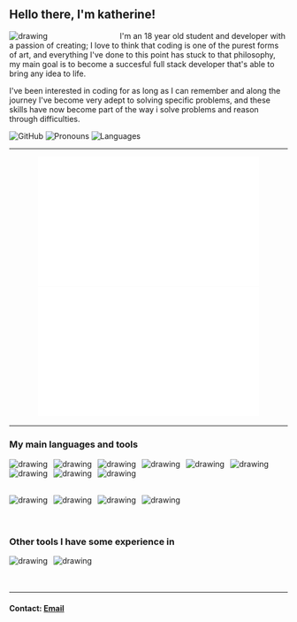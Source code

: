 ## Hello there, I'm katherine!

<img align="left" src="https://raw.githubusercontent.com/KatieUmbra/KatieUmbra/main/assets/PFP.png" alt="drawing" width="200"/>

I'm an 18 year old student and developer with a passion of creating; I love to think that coding is one of the purest forms of art, and everything I've done to this point has stuck to that philosophy, my main goal is to become a succesful full stack developer that's able to bring any idea to life.
<p></p>I've been interested in coding for as long as I can remember and along the journey I've become very adept to solving specific problems, and these skills have now become part of the way i solve problems and reason through difficulties.
<p></p>

![GitHub](https://img.shields.io/github/followers/KatieUmbra?color=lightgray&label=Followers&logo=GitHub&style=for-the-badge)
![Pronouns](https://img.shields.io/static/v1?label=Pronouns&message=She/They&color=pink&style=for-the-badge)
![Languages](https://img.shields.io/static/v1?label=Languages&message=Esp/Eng&color=red&style=for-the-badge)

---

<div align="center">
  <img src="https://raw.githubusercontent.com/KatieUmbra/Stats/master/generated/overview.svg#gh-dark-mode-only" alt="Katie's github stats" width="400">
  <img src="https://raw.githubusercontent.com/KatieUmbra/Stats/master/generated/languages.svg#gh-dark-mode-only" alt="Katie's github stats" width="400">
</div>

---

<div>

### My main languages and tools

<img align="left" src="https://raw.githubusercontent.com/KatieUmbra/KatieUmbra/main/assets/Kotlin.png" alt="drawing" width="80"/>
<img align="left" src="https://raw.githubusercontent.com/KatieUmbra/KatieUmbra/main/assets/Java.png" alt="drawing" width="80"/>
<img align="left" src="https://raw.githubusercontent.com/KatieUmbra/KatieUmbra/main/assets/Python.png" alt="drawing" width="80"/>
<img align="left" src="https://raw.githubusercontent.com/KatieUmbra/KatieUmbra/main/assets/Shell.png" alt="drawing" width="80"/>
<img align="left" src="https://raw.githubusercontent.com/KatieUmbra/KatieUmbra/main/assets/C%23.png" alt="drawing" width="80"/>
<img align="left" src="https://raw.githubusercontent.com/KatieUmbra/KatieUmbra/main/assets/HTML.png" alt="drawing" width="80"/>
<img align="left" src="https://raw.githubusercontent.com/KatieUmbra/KatieUmbra/main/assets/CSS.png" alt="drawing" width="80"/>
<img align="left" src="https://raw.githubusercontent.com/KatieUmbra/KatieUmbra/main/assets/Lua.png" alt="drawing" width="80"/>
<img align="left" src="https://raw.githubusercontent.com/KatieUmbra/KatieUmbra/main/assets/processing.png" alt="drawing" width="80"/>

<br/><br/><br/>

<img align="left" src="https://raw.githubusercontent.com/KatieUmbra/KatieUmbra/main/assets/Arch.png" alt="drawing" width="80"/>
<img align="left" src="https://raw.githubusercontent.com/KatieUmbra/KatieUmbra/main/assets/Linux.png" alt="drawing" width="80"/>
<img align="left" src="https://raw.githubusercontent.com/KatieUmbra/KatieUmbra/main/assets/Unity.png" alt="drawing" width="80"/>
<img align="left" src="https://raw.githubusercontent.com/KatieUmbra/KatieUmbra/main/assets/Gradle.png" alt="drawing" width="80"/>

<br/><br/><br/>

### Other tools I have some experience in

<img align="left" src="https://raw.githubusercontent.com/KatieUmbra/KatieUmbra/main/assets/C%2B%2B.png" alt="drawing" width="80"/>
<img align="left" src="https://raw.githubusercontent.com/KatieUmbra/KatieUmbra/main/assets/C.png" alt="drawing" width="80"/>

<br/><br/><br/>

</div>

---

#### Contact:  [Email](mailto:business@kanwi.gay)

